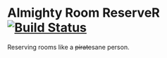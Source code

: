 # Almighty Room ReserveR [![Build Status](https://travis-ci.org/kviktor/arrr.svg?branch=master)](https://travis-ci.org/kviktor/arrr)
Reserving rooms like a ~~pirate~~sane person.
